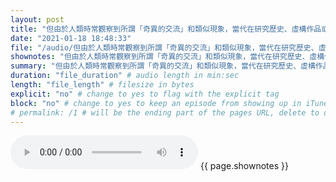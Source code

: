 ```yaml
---
layout: post
title: "但由於人類時常觀察到所謂「奇異的交流」和類似現象，當代在研究歷史、虛構作品或信仰時，常用心靈感應或類似觀念作解釋。" # quotes allow forbidden characters like the colon
date: "2021-01-18 18:48:33"
file: "/audio/但由於人類時常觀察到所謂「奇異的交流」和類似現象，當代在研究歷史、虛構作品或信仰時，常用心靈感應或類似觀念作解釋。.mp3"
shownotes: "但由於人類時常觀察到所謂「奇異的交流」和類似現象，當代在研究歷史、虛構作品或信仰時，常用心靈感應或類似觀念作解釋。"
summary: "但由於人類時常觀察到所謂「奇異的交流」和類似現象，當代在研究歷史、虛構作品或信仰時，常用心靈感應或類似觀念作解釋。"
duration: "file_duration" # audio length in min:sec
length: "file_length" # filesize in bytes
explicit: "no" # change to yes to flag with the explicit tag
block: "no" # change to yes to keep an episode from showing up in iTunes
# permalink: /1 # will be the ending part of the pages URL, delete to default to the title
---
```


<audio controls>
<source src="{{site.url}}{{site.baseurl}}{{ page.file }}" type="audio/x-mp3">
Your browser does not support the audio element.
</audio>
{{ page.shownotes }}
